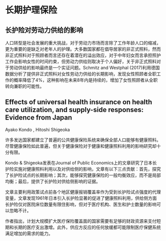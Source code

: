 # 长期护理保险

## 长护险对劳动力供给的影响

人口转型是社会发展的重大挑战，对于劳动力市场而言除了工作年龄人口的缩减，更为重要的是缺乏对老年人的护理。大多数国家都在倡导居家的非正式照料，然而非正式照料对于照顾者而言还存在着潜在的溢出效应，对于中年妇女而言承担照护工作会影响女性的时间约束，但劳动力供给则取决于个人偏好，关于非正式照料对于劳动供给的影响最终是一个实证问题。Schmitz and Westphal (2017)利用德国数据分析了提供非正式照料对女性劳动力供给的长期影响，发现女性照顾者全职工作的概率降低了4%，这种影响在未来8年内是持续的，增加了女性照顾者从全职转向兼职的可能性。

## Effects of universal health insurance on health care utilization, and supply-side responses: Evidence from Japan

Ayako Kondo , Hitoshi Shigeoka

许多发达国家都建立了普遍的公共健康保险系统来确保全部人口能够有健康照料。尽管健康保险如此普遍，但关于健康保险对于健康和健康照料利用的影响研究却十分有限。

Kondo & Shigeoka发表在Journal of Public Economics上的文章研究了日本长护险实施对健康照料利用以及对供给侧的影响，文章有以下三点贡献：首先，探究了长护险试点的长期影响；其次，能够探究健康保险的一般均衡效应，而不是局部均衡；最后，提供了长护险对供给侧影响的证据。

文章主要利用政策试点前各个地区健康报销覆盖率作为受到长护险试点强度的代理变量，文章发现1961年日本引入长护险显著的促进了健康照料利用，供给侧方面长护险仅对医院床位数量有限住影响，但对于医疗机构、医生和护士数量的影响可以忽略不计。

作者指出，计划大规模扩大医疗保险覆盖面的国家需要有足够的财政资源来支付短期和长期的医疗支出激增。此外，供应方反应的任何放缓都可能限制医疗保健系统满足增加的需求的能力。
